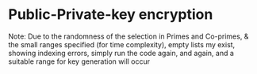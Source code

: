 # Public-Private-key encryption

Note: Due to the randomness of the selection in Primes and Co-primes, & the small ranges specified (for time complexity),
    empty lists my exist, showing indexing errors, simply run the code again, and again, and a suitable range for 
    key generation will occur